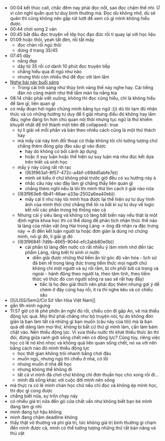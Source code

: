 - 00:04 kết thúc call, chắc đêm nay phải đọc nốt, sao đọc chậm thế nhỉ. Ừ vì còn nghĩ quẩn quơ tư duy bình thường mà. Đọc dù không nhớ, dù sẽ quên thì cũng không nên gấp rút lướt để xem có gì mình không hiểu được.
- 00:44 chơi xong 2 ván
- 00:45 bắt đầu đọc truyện về lớp học đạo đức rồi tí quay lại với học liệu
- 01:09 hoặc thôi, yeah tắt đèn, rồi tắt máy
	- đọc chán rồi ngủ thôi
	- dừng ở trang 35/45
- 07:45 dậy
	- nắng đẹp
	- dậy từ 35 rồi cơ dành 10 phút đọc truyện tiếp
	- chẳng hiểu qua đi ngủ như nào
	- nhưng thôi còn nhiều thứ để đọc với làm lắm
- [Nghe bài này buổi sáng](https://www.youtube.com/watch?v=amPkwDvUays&list=RDMM&index=22)
	- Trong cái trời sáng như thủy tinh vàng thế này nghe hay. Cái tiếng đàn nó cũng mảnh như thể tấm màn tia nắng kia
- 08:14 chắc phải viết xuống, không thì đọc cũng hiểu, chỉ là không hiểu để làm gì, liên quan gì
- có mấy đoạn hơi ngáo chứng minh bằng tục ngữ :))) dù tôi tạm đủ nhận thức và có những hướng tư duy để lí giải nhưng điều đó không hay lắm đâu, nghe đáng tin hơn chủ quan nói thôi nhưng tục ngữ là thứ khiếm khuyết nhất để trở thành một tiên đề
  collapsed:: true
	- tự lí giải về mỗi phần và bàn theo nhiều cách cũng là một thử thách hay
	- mà mấy cái này tính đối thoại có thấp không tôi chỉ tưởng tượng chứ chẳng thèm đóng góp đào sâu gì vào được
		- hay do không có bối cảnh áp dụng
		- hoặc ít suy luận hoặc thể hiện sự suy luận mà như đúc kết dựa trên triết và sinh học
	- mấy ý này cũng rất rời rạc
		- ((63f963a1-8f57-472c-a4bf-c69dd5abfe7e))
		- mình sẽ kiểu ờ chứ không phải trước giờ đều có xu hướng này à
		- nhắc câu này vào đây làm gì chẳng thấy liên quan gì
		- chẳng thèm nghĩ nếu là tôi thì mình thử tìm cách lí giải nào nữa
	- ((63f963e6-8b41-46ae-a33a-2502a6ea40eb))
		- mấy cái lí như này tôi minh họa được lại thể hiện sự tư duy hình ảnh của mình thôi chứ chẳng thể lôi ra bất kì sự tư duy về logic kết nối các phần trong hệ thống nào cả
	- Nhưng cái ý siêu làng và không có làng bất biến này nếu thật là một định nghĩa khoa học thì có thể dùng để phân tích nhận thức thế nào là làng của nhân vật ông Hai trong Làng -> ông đã nhận ra đặc trưng này -> đi đến kết luận người ta hoặc đơn giản là dùng nó chứng minh, nói gì đó, lí giải gì đó
	- ((63f9684f-7d9b-4665-904d-efc2abb80e0b))
		- cái phần từ làng đến nước có rất nhiều ý làm mình nhớ đến tác phẩm Làng, rằng biết hi sinh vì nước
			- diễn giải được những thứ tiềm ẩn từ góc độ văn hóa - lịch sử đã bén rễ trong làng (tức trong tiềm thức mọi người chứ không chỉ một người và sự rối rắm, bị chi phối bởi cả trong và ngoài - hành động theo người ta, theo tâm tính, theo tiềm thức vô thức đó con người sống ra sao sẽ rất hay đấy)
				- tiếc là họ đéo giải thích nên phải đọc thêm nhưng gợi ý để chém ở đây cũng hay rồi, ít ra thì nghe kêu và có chiều sâu
- [[ULISS/Sem2/Cơ Sở Văn Hóa Việt Nam]]
- gần 9h mình ngưng
- 11:57 giờ có lẽ phè phỡn ăn nghỉ đủ rồi, chiều còn đi gặp An, vẽ mà thiếu động lực quá. Mọi thứ phải chăng như bộ truyện nói, tự do không đơn giản là bạn làm tất cả những gì bạn muốn (câu này của tôi) mà là bạn quá dễ dàng làm mọi thứ, không bị bất cứ thứ gì mình làm, cần làm bám chặt vào. Nên thiếu động lực. Vì xưa thiếu nước thì khát thiếu thức ăn thì đói, đứng giữa ranh giới sống chết nên có động lực? Cũng tùy, riêng việc học có lẽ nó khó nhọc và không quá liên quan sống chết, nó xa vời nên bằng cách nào đó mình thiếu động lực
	- học thời gian không trôi nhanh bằng chơi đâu
	- muốn ngủ, nhưng ngủ thì chiều ở nhà, có lỗi
	- nhưng muốn ở nhà để học
	- nhưng không thể không đi
	- tất cả vì mình đã chơi chứ không chỉ đơn thuần học cho xong rồi đi...
	- mình đã sống khác với cuộc đời mình nên sống
- mà thực ra có lẽ mình chán học chứ nếu chỉ đọc và không ép mình học, thì đọc gì cũng được
- chẳng biết nữa, sự trốn chạy này
- có nhiều giá trị nữa đến gõ cửa chất vấn như không biết bạn bè mình đang làm gì nhỉ
- mình đang tụt hậu không
- mình đang chậm deadline không
- thấy thật vô thường và phi giá trị, tức không giá trị bình thường gì chạm đến mình được cả, mình có thể tưởng tượng những thứ rất bản năng và thú vật